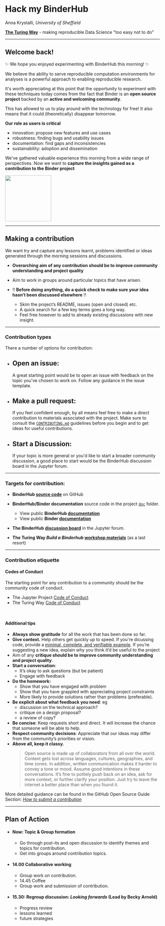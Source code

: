 # Hack my BinderHub

Anna Krystalli, _University of Sheffield_

[**The Turing Way**](https://github.com/alan-turing-institute/the-turing-way) - making reproducible Data Science "too easy not to do"

***

## Welcome back!

✨ We hope you enjoyed experimenting with BinderHub this morning! ✨ 

We believe the ability to serve reproducible computation environments for analyses is a powerful approach to enabling reproducible research.

It's worth appreciating at this point that the opportunity to experiment with these techniques today comes from the fact that Binder is an **open source project** backed by an **active and welcoming community**. 

This has allowed to us to play around with the technology for free! It also means that it could (theoretically) disappear tomorrow.

**Our role as users is critical**

- innovation: propose new features and use cases
- robustness: finding bugs and usability issues
- documentation: find gaps and inconsistencies
- sustainability: adoption and dissemination

We've gathered valuable experience this morning from a wide range of perspectives. Now we want to **capture the insights gained as a contribution to the Binder project**

<img src="https://binderhub.readthedocs.io/en/latest/_static/logo.png" width=150>

***

## Making a contribution


We want try and capture any lessons learnt, problems identified or ideas generated through the morning sessions and discussions.

- **Overarching aim of any contribution should be to improve community understanding and project quality**
- Aim to work in groups around particular topics that have arisen.

- ‼️ **Before doing anything, do a quick check to make sure your idea hasn’t been discussed elsewhere** ‼️
    - Skim the project’s README, issues (open and closed) etc. 
    - A quick search for a few key terms goes a long way.
    - Feel free however to add to already existing discussions with new insight.


***

### Contribution types

There a number of options for contribution:

- Open an issue: 
    -
    A great starting point would be to open an issue with feedback on the topic you've chosen to work on. Follow any guidance in the issue template. 
    
- Make a pull request:
    - 
    If you feel confident enough, by all means feel free to make a direct contribution to materials associated with the project. Make sure to consult the [`CONTRIBUTING.md`](https://github.com/jupyterhub/binder/blob/master/CONTRIBUTING.rst) guidelines before you begin and to get ideas for useful contributions. 
    
- Start a Discussion:
    - 
    If your topic is more general or you'd like to start a broader community discussion, a good place to start would be the BinderHub discussion board in the Jupyter forum.
  
***

### Targets for contribution:

- **BinderHub [source code](https://github.com/jupyterhub/binderhub)** on GitHub

- **BinderHub/Binder documentation** source code in the project [`doc`](https://github.com/jupyterhub/binderhub/tree/master/doc) folder.
    - View public **BinderHub [documentation](https://binderhub.readthedocs.io/en/latest/)**
    - View public **Binder [documentation](https://mybinder.readthedocs.io/en/latest/)**
- **The BinderHub [discussion board](https://discourse.jupyter.org/c/binder/binderhub)** in the Jupyter forum.

- **The Turing Way *Build a Binderhub* [workshop materials](https://github.com/alan-turing-institute/the-turing-way/tree/master/workshops/build-a-binderhub)** (as a last resort)


***

### Contribution etiquette
#### Codes of Conduct

The starting point for any contribution to a community should be the community code of conduct.

- The Jupyter Project [Code of Conduct](https://github.com/jupyter/governance/blob/master/conduct/code_of_conduct.md)
- The Turing Way [Code of Conduct](https://github.com/alan-turing-institute/the-turing-way/blob/master/CODE_OF_CONDUCT.md)

<br>

#### Additional tips

- **Always show gratitude** for all the work that has been done so far.
- **Give context.** Help others get quickly up to speed. If you're dicussing code, provide a [minimal, complete, and verifiable example](https://stackoverflow.com/help/mcve). If you’re suggesting a new idea, explain why you think it’d be useful to the project 
- Aim of any **critique should be to improve community understanding and project quality**.
- **Start a conversation**:
    - It’s okay to ask questions (but be patient)
    - Engage with feedback
- **Do the homework:**
    - Show that you have engaged with problem
    - Show that you have grappled with appreciating project constraints
    - More likely to provide solutions rather than problems (preferable).
- **Be explicit about what feedback you need**: eg
    -  discussion on the technical approach? 
    -  critique on a design proposal? 
    -  a review of copy?
- **Be concise**: Keep requests short and direct. It will increase the chance that someone will be able to help.
- **Respect community decisions**: Appreciate that our ideas may differ from the community’s priorities or vision. 
- **Above all, keep it classy.**
    >  Open source is made up of collaborators from all over the world. Context gets lost across languages, cultures, geographies, and time zones. In addition, written communication makes it harder to convey a tone or mood. Assume good intentions in these conversations. It’s fine to politely push back on an idea, ask for more context, or further clarify your position. Just try to leave the internet a better place than when you found it.

More detailed guidance can be found in the GitHub Open Source Guide Section: [_How to submit a contribution_](https://opensource.guide/how-to-contribute/#how-to-submit-a-contribution)

***

## Plan of Action

- #### Now: Topic & Group formation
    - Go through post-its and open discussion to identify themes and topics for contribution.
    - Get into groups around contribution topics.

- #### 14.00 Collaborative working
    - Group work on contribution.
    - 14.45 Coffee 
    - Group work and submission of contribution.
- #### 15.30: Regroup discussion: _Looking forwards_ (Lead by Becky Arnold)
    - Progress review
    - lessons learned 
    - future strategies